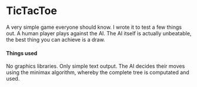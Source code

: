 # TicTacToe

A very simple game everyone should know. 
I wrote it to test a few things out.
A human player plays against the AI.
The AI itself is actually unbeatable, the best thing you can achieve is a draw.

#### Things used
No graphics libraries. Only simple text output.
The AI decides their moves using the minimax algorithm, whereby the complete tree is computated and used.

